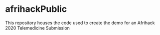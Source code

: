 # afrihackPublic
This repository houses the code used to create the demo for an Afrihack 2020 Telemedicine Submission
